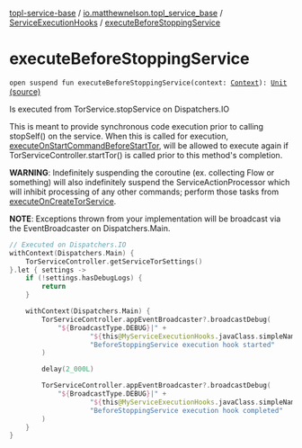 [topl-service-base](../../index.md) / [io.matthewnelson.topl_service_base](../index.md) / [ServiceExecutionHooks](index.md) / [executeBeforeStoppingService](./execute-before-stopping-service.md)

# executeBeforeStoppingService

`open suspend fun executeBeforeStoppingService(context: `[`Context`](https://developer.android.com/reference/android/content/Context.html)`): `[`Unit`](https://kotlinlang.org/api/latest/jvm/stdlib/kotlin/-unit/index.html) [(source)](https://github.com/05nelsonm/TorOnionProxyLibrary-Android/blob/master/topl-service-base/src/main/java/io/matthewnelson/topl_service_base/ServiceExecutionHooks.kt#L77)

Is executed from TorService.stopService on Dispatchers.IO

This is meant to provide synchronous code execution prior to calling
stopSelf() on the service. When this is called for execution,
[executeOnStartCommandBeforeStartTor](execute-on-start-command-before-start-tor.md), will be allowed to execute again
if TorServiceController.startTor() is called prior to this method's completion.

**WARNING**: Indefinitely suspending the coroutine (ex. collecting
Flow or something) will also indefinitely suspend the ServiceActionProcessor
which will inhibit processing of any other commands; perform those tasks
from [executeOnCreateTorService](execute-on-create-tor-service.md).

**NOTE**: Exceptions thrown from your implementation will be broadcast via
the EventBroadcaster on Dispatchers.Main.

``` kotlin
// Executed on Dispatchers.IO
withContext(Dispatchers.Main) {
    TorServiceController.getServiceTorSettings()
}.let { settings ->
    if (!settings.hasDebugLogs) {
        return
    }

    withContext(Dispatchers.Main) {
        TorServiceController.appEventBroadcaster?.broadcastDebug(
            "${BroadcastType.DEBUG}|" +
                    "${this@MyServiceExecutionHooks.javaClass.simpleName}|" +
                    "BeforeStoppingService execution hook started"
        )

        delay(2_000L)

        TorServiceController.appEventBroadcaster?.broadcastDebug(
            "${BroadcastType.DEBUG}|" +
                    "${this@MyServiceExecutionHooks.javaClass.simpleName}|" +
                    "BeforeStoppingService execution hook completed"
        )
    }
}
```

